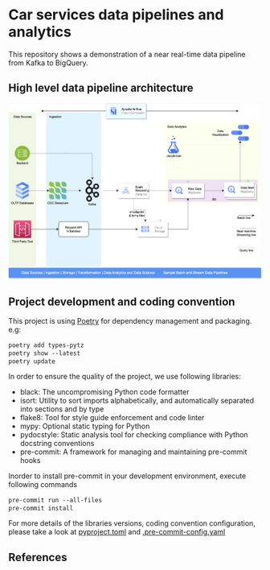 # Car services data pipelines and analytics

This repository shows a demonstration of a near real-time data pipeline from Kafka to BigQuery.

## High level data pipeline architecture
![Data pipeline](./media/Spark-Structured-Streaming-BigQuery-Pipeline.png)


## Project development and coding convention
This project is using [Poetry][poetry] for dependency management and packaging. e.g:
```shell
poetry add types-pytz
poetry show --latest
poetry update
```

In order to ensure the quality of the project, we use following libraries:
- black: The uncompromising Python code formatter
- isort: Utility to sort imports alphabetically, and automatically separated into sections and by type
- flake8: Tool for style guide enforcement and code linter
- mypy: Optional static typing for Python
- pydocstyle: Static analysis tool for checking compliance with Python docstring conventions
- pre-commit: A framework for managing and maintaining pre-commit hooks

Inorder to install pre-commit in your development environment, execute following commands
```shell
pre-commit run --all-files
pre-commit install
```

For more details of the libraries versions, coding convention configuration, please take a look at [pyproject.toml](pyproject.toml) and [.pre-commit-config.yaml](.pre-commit-config.yaml)

## References

<!-- links -->
[dbt]: https://github.com/dbt-labs/dbt-core
[poetry]: https://github.com/python-poetry/poetry

